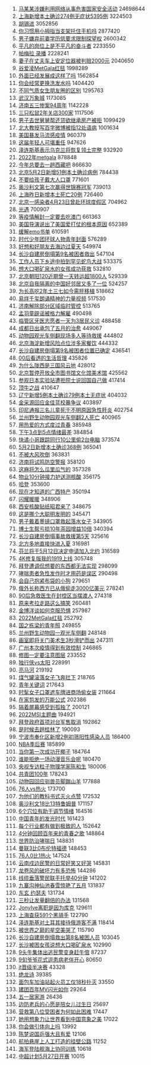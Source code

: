 1. [马某某涉嫌利用网络从事危害国家安全活动](https://s.weibo.com//weibo?q=%23%E9%A9%AC%E6%9F%90%E6%9F%90%E6%B6%89%E5%AB%8C%E5%88%A9%E7%94%A8%E7%BD%91%E7%BB%9C%E4%BB%8E%E4%BA%8B%E5%8D%B1%E5%AE%B3%E5%9B%BD%E5%AE%B6%E5%AE%89%E5%85%A8%E6%B4%BB%E5%8A%A8%23&Refer=top) 24698644
2. [上海新增本土确诊274例无症状5395例](https://s.weibo.com//weibo?q=%23%E4%B8%8A%E6%B5%B7%E6%96%B0%E5%A2%9E%E6%9C%AC%E5%9C%9F%E7%A1%AE%E8%AF%8A274%E4%BE%8B%E6%97%A0%E7%97%87%E7%8A%B65395%E4%BE%8B%23&Refer=top) 3224503
3. [胡锡进](https://s.weibo.com//weibo?q=%E8%83%A1%E9%94%A1%E8%BF%9B&Refer=top) 3052856
4. [你习惯用小拇指当支架托住手机吗](https://s.weibo.com//weibo?q=%23%E4%BD%A0%E4%B9%A0%E6%83%AF%E7%94%A8%E5%B0%8F%E6%8B%87%E6%8C%87%E5%BD%93%E6%94%AF%E6%9E%B6%E6%89%98%E4%BD%8F%E6%89%8B%E6%9C%BA%E5%90%97%23&Refer=top) 2877420
5. [男子嫌弃前妻学历低要求限制探望权](https://s.weibo.com//weibo?q=%23%E7%94%B7%E5%AD%90%E5%AB%8C%E5%BC%83%E5%89%8D%E5%A6%BB%E5%AD%A6%E5%8E%86%E4%BD%8E%E8%A6%81%E6%B1%82%E9%99%90%E5%88%B6%E6%8E%A2%E6%9C%9B%E6%9D%83%23&Refer=top) 2600342
6. [平凡的岗位上是不平凡的奋斗者](https://s.weibo.com//weibo?q=%23%E5%B9%B3%E5%87%A1%E7%9A%84%E5%B2%97%E4%BD%8D%E4%B8%8A%E6%98%AF%E4%B8%8D%E5%B9%B3%E5%87%A1%E7%9A%84%E5%A5%8B%E6%96%97%E8%80%85%23&Refer=top) 2233550
7. [帕梅拉 录播](https://s.weibo.com//weibo?q=%E5%B8%95%E6%A2%85%E6%8B%89%20%E5%BD%95%E6%92%AD&Refer=top) 2228241
8. [妻子在丈夫车上安定位器被判赔2000元](https://s.weibo.com//weibo?q=%23%E5%A6%BB%E5%AD%90%E5%9C%A8%E4%B8%88%E5%A4%AB%E8%BD%A6%E4%B8%8A%E5%AE%89%E5%AE%9A%E4%BD%8D%E5%99%A8%E8%A2%AB%E5%88%A4%E8%B5%942000%E5%85%83%23&Refer=top) 2040650
9. [谷爱凌MetGala红毯](https://s.weibo.com//weibo?q=%23%E8%B0%B7%E7%88%B1%E5%87%8CMetGala%E7%BA%A2%E6%AF%AF%23&Refer=top) 1998289
10. [外面已经发展成这样了吗](https://s.weibo.com//weibo?q=%23%E5%A4%96%E9%9D%A2%E5%B7%B2%E7%BB%8F%E5%8F%91%E5%B1%95%E6%88%90%E8%BF%99%E6%A0%B7%E4%BA%86%E5%90%97%23&Refer=top) 1562854
11. [你会经常更换洗发水吗](https://s.weibo.com//weibo?q=%23%E4%BD%A0%E4%BC%9A%E7%BB%8F%E5%B8%B8%E6%9B%B4%E6%8D%A2%E6%B4%97%E5%8F%91%E6%B0%B4%E5%90%97%23&Refer=top) 1404420
12. [不同气质女生朋友圈的区别](https://s.weibo.com//weibo?q=%E4%B8%8D%E5%90%8C%E6%B0%94%E8%B4%A8%E5%A5%B3%E7%94%9F%E6%9C%8B%E5%8F%8B%E5%9C%88%E7%9A%84%E5%8C%BA%E5%88%AB&Refer=top) 1295763
13. [武汉万象城](https://s.weibo.com//weibo?q=%E6%AD%A6%E6%B1%89%E4%B8%87%E8%B1%A1%E5%9F%8E&Refer=top) 1173085
14. [济南五三惨案94周年](https://s.weibo.com//weibo?q=%23%E6%B5%8E%E5%8D%97%E4%BA%94%E4%B8%89%E6%83%A8%E6%A1%8894%E5%91%A8%E5%B9%B4%23&Refer=top) 1142228
15. [三只松鼠2年关店300家](https://s.weibo.com//weibo?q=%23%E4%B8%89%E5%8F%AA%E6%9D%BE%E9%BC%A02%E5%B9%B4%E5%85%B3%E5%BA%97300%E5%AE%B6%23&Refer=top) 1117506
16. [男子去世舅舅帮还贷欲继承房产被拒](https://s.weibo.com//weibo?q=%23%E7%94%B7%E5%AD%90%E5%8E%BB%E4%B8%96%E8%88%85%E8%88%85%E5%B8%AE%E8%BF%98%E8%B4%B7%E6%AC%B2%E7%BB%A7%E6%89%BF%E6%88%BF%E4%BA%A7%E8%A2%AB%E6%8B%92%23&Refer=top) 1099429
17. [北大教授写百字微博被指12处语病](https://s.weibo.com//weibo?q=%23%E5%8C%97%E5%A4%A7%E6%95%99%E6%8E%88%E5%86%99%E7%99%BE%E5%AD%97%E5%BE%AE%E5%8D%9A%E8%A2%AB%E6%8C%8712%E5%A4%84%E8%AF%AD%E7%97%85%23&Refer=top) 1001634
18. [美国暴发马流感疫情](https://s.weibo.com//weibo?q=%23%E7%BE%8E%E5%9B%BD%E6%9A%B4%E5%8F%91%E9%A9%AC%E6%B5%81%E6%84%9F%E7%96%AB%E6%83%85%23&Refer=top) 960379
19. [这届年轻人可堪重任](https://s.weibo.com//weibo?q=%23%E8%BF%99%E5%B1%8A%E5%B9%B4%E8%BD%BB%E4%BA%BA%E5%8F%AF%E5%A0%AA%E9%87%8D%E4%BB%BB%23&Refer=top) 947626
20. [泽连斯基表示乌克兰将恢复领土完整](https://s.weibo.com//weibo?q=%23%E6%B3%BD%E8%BF%9E%E6%96%AF%E5%9F%BA%E8%A1%A8%E7%A4%BA%E4%B9%8C%E5%85%8B%E5%85%B0%E5%B0%86%E6%81%A2%E5%A4%8D%E9%A2%86%E5%9C%9F%E5%AE%8C%E6%95%B4%23&Refer=top) 932920
21. [2022年metgala](https://s.weibo.com//weibo?q=%232022%E5%B9%B4metgala%23&Refer=top) 878848
22. [今年总要去一趟西藏吧](https://s.weibo.com//weibo?q=%23%E4%BB%8A%E5%B9%B4%E6%80%BB%E8%A6%81%E5%8E%BB%E4%B8%80%E8%B6%9F%E8%A5%BF%E8%97%8F%E5%90%A7%23&Refer=top) 866630
23. [北京5月2日新增51例本土确诊病例](https://s.weibo.com//weibo?q=%23%E5%8C%97%E4%BA%AC5%E6%9C%882%E6%97%A5%E6%96%B0%E5%A2%9E51%E4%BE%8B%E6%9C%AC%E5%9C%9F%E7%A1%AE%E8%AF%8A%E7%97%85%E4%BE%8B%23&Refer=top) 784438
24. [不要给孩子戴大人口罩](https://s.weibo.com//weibo?q=%23%E4%B8%8D%E8%A6%81%E7%BB%99%E5%AD%A9%E5%AD%90%E6%88%B4%E5%A4%A7%E4%BA%BA%E5%8F%A3%E7%BD%A9%23&Refer=top) 771601
25. [奥沙利文第七次赢得世锦赛冠军](https://s.weibo.com//weibo?q=%23%E5%A5%A5%E6%B2%99%E5%88%A9%E6%96%87%E7%AC%AC%E4%B8%83%E6%AC%A1%E8%B5%A2%E5%BE%97%E4%B8%96%E9%94%A6%E8%B5%9B%E5%86%A0%E5%86%9B%23&Refer=top) 739013
26. [上海昨日新增本土死亡20例](https://s.weibo.com//weibo?q=%23%E4%B8%8A%E6%B5%B7%E6%98%A8%E6%97%A5%E6%96%B0%E5%A2%9E%E6%9C%AC%E5%9C%9F%E6%AD%BB%E4%BA%A120%E4%BE%8B%23&Refer=top) 726460
27. [北京一感染者4月23日曾赴环球度假区](https://s.weibo.com//weibo?q=%23%E5%8C%97%E4%BA%AC%E4%B8%80%E6%84%9F%E6%9F%93%E8%80%854%E6%9C%8823%E6%97%A5%E6%9B%BE%E8%B5%B4%E7%8E%AF%E7%90%83%E5%BA%A6%E5%81%87%E5%8C%BA%23&Refer=top) 704962
28. [光遇](https://s.weibo.com//weibo?q=%E5%85%89%E9%81%87&Refer=top) 700907
29. [等疫情解封一定要去吃澳门](https://s.weibo.com//weibo?q=%23%E7%AD%89%E7%96%AB%E6%83%85%E8%A7%A3%E5%B0%81%E4%B8%80%E5%AE%9A%E8%A6%81%E5%8E%BB%E5%90%83%E6%BE%B3%E9%97%A8%23&Refer=top) 661363
30. [美国导演说出了美国爱打仗的根本原因](https://s.weibo.com//weibo?q=%23%E7%BE%8E%E5%9B%BD%E5%AF%BC%E6%BC%94%E8%AF%B4%E5%87%BA%E4%BA%86%E7%BE%8E%E5%9B%BD%E7%88%B1%E6%89%93%E4%BB%97%E7%9A%84%E6%A0%B9%E6%9C%AC%E5%8E%9F%E5%9B%A0%23&Refer=top) 652389
31. [缓解emo书单](https://s.weibo.com//weibo?q=%E7%BC%93%E8%A7%A3emo%E4%B9%A6%E5%8D%95&Refer=top) 610591
32. [时代少年团环球人物青年封面](https://s.weibo.com//weibo?q=%23%E6%97%B6%E4%BB%A3%E5%B0%91%E5%B9%B4%E5%9B%A2%E7%8E%AF%E7%90%83%E4%BA%BA%E7%89%A9%E9%9D%92%E5%B9%B4%E5%B0%81%E9%9D%A2%23&Refer=top) 576289
33. [好想和好朋友去海边过夏天](https://s.weibo.com//weibo?q=%23%E5%A5%BD%E6%83%B3%E5%92%8C%E5%A5%BD%E6%9C%8B%E5%8F%8B%E5%8E%BB%E6%B5%B7%E8%BE%B9%E8%BF%87%E5%A4%8F%E5%A4%A9%23&Refer=top) 549974
34. [长沙自建房倒塌第9名被困者救出](https://s.weibo.com//weibo?q=%23%E9%95%BF%E6%B2%99%E8%87%AA%E5%BB%BA%E6%88%BF%E5%80%92%E5%A1%8C%E7%AC%AC9%E5%90%8D%E8%A2%AB%E5%9B%B0%E8%80%85%E6%95%91%E5%87%BA%23&Refer=top) 547104
35. [工作人员下乡途中拍到罕见蛇鸟大战](https://s.weibo.com//weibo?q=%23%E5%B7%A5%E4%BD%9C%E4%BA%BA%E5%91%98%E4%B8%8B%E4%B9%A1%E9%80%94%E4%B8%AD%E6%8B%8D%E5%88%B0%E7%BD%95%E8%A7%81%E8%9B%87%E9%B8%9F%E5%A4%A7%E6%88%98%23&Refer=top) 533375
36. [想大口喝矿泉水的女孩成功获救](https://s.weibo.com//weibo?q=%23%E6%83%B3%E5%A4%A7%E5%8F%A3%E5%96%9D%E7%9F%BF%E6%B3%89%E6%B0%B4%E7%9A%84%E5%A5%B3%E5%AD%A9%E6%88%90%E5%8A%9F%E8%8E%B7%E6%95%91%23&Refer=top) 532810
37. [北京朝阳120近期曾一天转运超1800人](https://s.weibo.com//weibo?q=%23%E5%8C%97%E4%BA%AC%E6%9C%9D%E9%98%B3120%E8%BF%91%E6%9C%9F%E6%9B%BE%E4%B8%80%E5%A4%A9%E8%BD%AC%E8%BF%90%E8%B6%851800%E4%BA%BA%23&Refer=top) 529339
38. [北京自我隔离的中国好邻居又多了一位](https://s.weibo.com//weibo?q=%23%E5%8C%97%E4%BA%AC%E8%87%AA%E6%88%91%E9%9A%94%E7%A6%BB%E7%9A%84%E4%B8%AD%E5%9B%BD%E5%A5%BD%E9%82%BB%E5%B1%85%E5%8F%88%E5%A4%9A%E4%BA%86%E4%B8%80%E4%BD%8D%23&Refer=top) 524257
39. [为长高吃2年土三七如今需肝移植](https://s.weibo.com//weibo?q=%23%E4%B8%BA%E9%95%BF%E9%AB%98%E5%90%832%E5%B9%B4%E5%9C%9F%E4%B8%89%E4%B8%83%E5%A6%82%E4%BB%8A%E9%9C%80%E8%82%9D%E7%A7%BB%E6%A4%8D%23&Refer=top) 518662
40. [易烊千玺朗诵精神的力量视频](https://s.weibo.com//weibo?q=%23%E6%98%93%E7%83%8A%E5%8D%83%E7%8E%BA%E6%9C%97%E8%AF%B5%E7%B2%BE%E7%A5%9E%E7%9A%84%E5%8A%9B%E9%87%8F%E8%A7%86%E9%A2%91%23&Refer=top) 517530
41. [济南解除部分区域临时管控](https://s.weibo.com//weibo?q=%23%E6%B5%8E%E5%8D%97%E8%A7%A3%E9%99%A4%E9%83%A8%E5%88%86%E5%8C%BA%E5%9F%9F%E4%B8%B4%E6%97%B6%E7%AE%A1%E6%8E%A7%23&Refer=top) 513765
42. [孟羽童辟谣被格力解雇](https://s.weibo.com//weibo?q=%23%E5%AD%9F%E7%BE%BD%E7%AB%A5%E8%BE%9F%E8%B0%A3%E8%A2%AB%E6%A0%BC%E5%8A%9B%E8%A7%A3%E9%9B%87%23&Refer=top) 490498
43. [临管区牙医志愿者一天为3居民义诊](https://s.weibo.com//weibo?q=%23%E4%B8%B4%E7%AE%A1%E5%8C%BA%E7%89%99%E5%8C%BB%E5%BF%97%E6%84%BF%E8%80%85%E4%B8%80%E5%A4%A9%E4%B8%BA3%E5%B1%85%E6%B0%91%E4%B9%89%E8%AF%8A%23&Refer=top) 488458
44. [成都日出承包了五月的治愈](https://s.weibo.com//weibo?q=%23%E6%88%90%E9%83%BD%E6%97%A5%E5%87%BA%E6%89%BF%E5%8C%85%E4%BA%86%E4%BA%94%E6%9C%88%E7%9A%84%E6%B2%BB%E6%84%88%23&Refer=top) 449067
45. [动物园观光车侧翻现场多人等待救援](https://s.weibo.com//weibo?q=%23%E5%8A%A8%E7%89%A9%E5%9B%AD%E8%A7%82%E5%85%89%E8%BD%A6%E4%BE%A7%E7%BF%BB%E7%8E%B0%E5%9C%BA%E5%A4%9A%E4%BA%BA%E7%AD%89%E5%BE%85%E6%95%91%E6%8F%B4%23&Refer=top) 444802
46. [北京海淀新增风险点位涉多家餐饮](https://s.weibo.com//weibo?q=%23%E5%8C%97%E4%BA%AC%E6%B5%B7%E6%B7%80%E6%96%B0%E5%A2%9E%E9%A3%8E%E9%99%A9%E7%82%B9%E4%BD%8D%E6%B6%89%E5%A4%9A%E5%AE%B6%E9%A4%90%E9%A5%AE%23&Refer=top) 444332
47. [长沙自建房倒塌第9名被困者位置已确定](https://s.weibo.com//weibo?q=%23%E9%95%BF%E6%B2%99%E8%87%AA%E5%BB%BA%E6%88%BF%E5%80%92%E5%A1%8C%E7%AC%AC9%E5%90%8D%E8%A2%AB%E5%9B%B0%E8%80%85%E4%BD%8D%E7%BD%AE%E5%B7%B2%E7%A1%AE%E5%AE%9A%23&Refer=top) 436541
48. [00后看透的生活哲理](https://s.weibo.com//weibo?q=%2300%E5%90%8E%E7%9C%8B%E9%80%8F%E7%9A%84%E7%94%9F%E6%B4%BB%E5%93%B2%E7%90%86%23&Refer=top) 435826
49. [为什么陇西是三国风云地](https://s.weibo.com//weibo?q=%23%E4%B8%BA%E4%BB%80%E4%B9%88%E9%99%87%E8%A5%BF%E6%98%AF%E4%B8%89%E5%9B%BD%E9%A3%8E%E4%BA%91%E5%9C%B0%23&Refer=top) 428012
50. [北京暂停开放全市图书馆文化馆美术馆](https://s.weibo.com//weibo?q=%23%E5%8C%97%E4%BA%AC%E6%9A%82%E5%81%9C%E5%BC%80%E6%94%BE%E5%85%A8%E5%B8%82%E5%9B%BE%E4%B9%A6%E9%A6%86%E6%96%87%E5%8C%96%E9%A6%86%E7%BE%8E%E6%9C%AF%E9%A6%86%23&Refer=top) 425562
51. [参观日本实验站遭拒院士说回国自己做](https://s.weibo.com//weibo?q=%23%E5%8F%82%E8%A7%82%E6%97%A5%E6%9C%AC%E5%AE%9E%E9%AA%8C%E7%AB%99%E9%81%AD%E6%8B%92%E9%99%A2%E5%A3%AB%E8%AF%B4%E5%9B%9E%E5%9B%BD%E8%87%AA%E5%B7%B1%E5%81%9A%23&Refer=top) 417414
52. [顶牛之战](https://s.weibo.com//weibo?q=%23%E9%A1%B6%E7%89%9B%E4%B9%8B%E6%88%98%23&Refer=top) 410647
53. [辽宁新增5例本土确诊79例本土无症状](https://s.weibo.com//weibo?q=%23%E8%BE%BD%E5%AE%81%E6%96%B0%E5%A2%9E5%E4%BE%8B%E6%9C%AC%E5%9C%9F%E7%A1%AE%E8%AF%8A79%E4%BE%8B%E6%9C%AC%E5%9C%9F%E6%97%A0%E7%97%87%E7%8A%B6%23&Refer=top) 404032
54. [金采源回应金佳蓝校暴争议](https://s.weibo.com//weibo?q=%23%E9%87%91%E9%87%87%E6%BA%90%E5%9B%9E%E5%BA%94%E9%87%91%E4%BD%B3%E8%93%9D%E6%A0%A1%E6%9A%B4%E4%BA%89%E8%AE%AE%23&Refer=top) 403897
55. [印尼通报三名儿童死于不明原因急性肝炎](https://s.weibo.com//weibo?q=%23%E5%8D%B0%E5%B0%BC%E9%80%9A%E6%8A%A5%E4%B8%89%E5%90%8D%E5%84%BF%E7%AB%A5%E6%AD%BB%E4%BA%8E%E4%B8%8D%E6%98%8E%E5%8E%9F%E5%9B%A0%E6%80%A5%E6%80%A7%E8%82%9D%E7%82%8E%23&Refer=top) 402754
56. [兰州野生动物园观光车侧翻2人死亡](https://s.weibo.com//weibo?q=%23%E5%85%B0%E5%B7%9E%E9%87%8E%E7%94%9F%E5%8A%A8%E7%89%A9%E5%9B%AD%E8%A7%82%E5%85%89%E8%BD%A6%E4%BE%A7%E7%BF%BB2%E4%BA%BA%E6%AD%BB%E4%BA%A1%23&Refer=top) 400965
57. [用热爱的方式度过青春](https://s.weibo.com//weibo?q=%23%E7%94%A8%E7%83%AD%E7%88%B1%E7%9A%84%E6%96%B9%E5%BC%8F%E5%BA%A6%E8%BF%87%E9%9D%92%E6%98%A5%23&Refer=top) 385948
58. [下午3点到5点情绪最差](https://s.weibo.com//weibo?q=%23%E4%B8%8B%E5%8D%883%E7%82%B9%E5%88%B05%E7%82%B9%E6%83%85%E7%BB%AA%E6%9C%80%E5%B7%AE%23&Refer=top) 384854
59. [快递小哥跟踪同行10公里偷2台电脑](https://s.weibo.com//weibo?q=%23%E5%BF%AB%E9%80%92%E5%B0%8F%E5%93%A5%E8%B7%9F%E8%B8%AA%E5%90%8C%E8%A1%8C10%E5%85%AC%E9%87%8C%E5%81%B72%E5%8F%B0%E7%94%B5%E8%84%91%23&Refer=top) 373574
60. [5月2日新增本土确诊368例](https://s.weibo.com//weibo?q=%235%E6%9C%882%E6%97%A5%E6%96%B0%E5%A2%9E%E6%9C%AC%E5%9C%9F%E7%A1%AE%E8%AF%8A368%E4%BE%8B%23&Refer=top) 365041
61. [不被大风吹倒](https://s.weibo.com//weibo?q=%E4%B8%8D%E8%A2%AB%E5%A4%A7%E9%A3%8E%E5%90%B9%E5%80%92&Refer=top) 363831
62. [济南将试鸣防空警报](https://s.weibo.com//weibo?q=%23%E6%B5%8E%E5%8D%97%E5%B0%86%E8%AF%95%E9%B8%A3%E9%98%B2%E7%A9%BA%E8%AD%A6%E6%8A%A5%23&Refer=top) 358120
63. [这麻将怎么瓜里瓜气的](https://s.weibo.com//weibo?q=%23%E8%BF%99%E9%BA%BB%E5%B0%86%E6%80%8E%E4%B9%88%E7%93%9C%E9%87%8C%E7%93%9C%E6%B0%94%E7%9A%84%23&Refer=top) 357328
64. [物业10分钟接力护送测核酸](https://s.weibo.com//weibo?q=%23%E7%89%A9%E4%B8%9A10%E5%88%86%E9%92%9F%E6%8E%A5%E5%8A%9B%E6%8A%A4%E9%80%81%E6%B5%8B%E6%A0%B8%E9%85%B8%23&Refer=top) 356175
65. [哈登](https://s.weibo.com//weibo?q=%E5%93%88%E7%99%BB&Refer=top) 353600
66. [现在才知道的广西特产](https://s.weibo.com//weibo?q=%23%E7%8E%B0%E5%9C%A8%E6%89%8D%E7%9F%A5%E9%81%93%E7%9A%84%E5%B9%BF%E8%A5%BF%E7%89%B9%E4%BA%A7%23&Refer=top) 350194
67. [闪耀暖暖](https://s.weibo.com//weibo?q=%E9%97%AA%E8%80%80%E6%9A%96%E6%9A%96&Refer=top) 348906
68. [西安核酸贴纸昭君来了](https://s.weibo.com//weibo?q=%23%E8%A5%BF%E5%AE%89%E6%A0%B8%E9%85%B8%E8%B4%B4%E7%BA%B8%E6%98%AD%E5%90%9B%E6%9D%A5%E4%BA%86%23&Refer=top) 348675
69. [这是哪个大聪明发明的](https://s.weibo.com//weibo?q=%23%E8%BF%99%E6%98%AF%E5%93%AA%E4%B8%AA%E5%A4%A7%E8%81%AA%E6%98%8E%E5%8F%91%E6%98%8E%E7%9A%84%23&Refer=top) 345471
70. [男子戴着墨镜口罩救起落水女子](https://s.weibo.com//weibo?q=%23%E7%94%B7%E5%AD%90%E6%88%B4%E7%9D%80%E5%A2%A8%E9%95%9C%E5%8F%A3%E7%BD%A9%E6%95%91%E8%B5%B7%E8%90%BD%E6%B0%B4%E5%A5%B3%E5%AD%90%23&Refer=top) 343905
71. [博士生帮亏损10年茶园增益10倍](https://s.weibo.com//weibo?q=%23%E5%8D%9A%E5%A3%AB%E7%94%9F%E5%B8%AE%E4%BA%8F%E6%8D%9F10%E5%B9%B4%E8%8C%B6%E5%9B%AD%E5%A2%9E%E7%9B%8A10%E5%80%8D%23&Refer=top) 340394
72. [长沙自建房倒塌事故救援第5天](https://s.weibo.com//weibo?q=%23%E9%95%BF%E6%B2%99%E8%87%AA%E5%BB%BA%E6%88%BF%E5%80%92%E5%A1%8C%E4%BA%8B%E6%95%85%E6%95%91%E6%8F%B4%E7%AC%AC5%E5%A4%A9%23&Refer=top) 325616
73. [北方多地直接快进入夏](https://s.weibo.com//weibo?q=%23%E5%8C%97%E6%96%B9%E5%A4%9A%E5%9C%B0%E7%9B%B4%E6%8E%A5%E5%BF%AB%E8%BF%9B%E5%85%A5%E5%A4%8F%23&Refer=top) 316981
74. [芬兰将于5月12日决定申请加入北约](https://s.weibo.com//weibo?q=%23%E8%8A%AC%E5%85%B0%E5%B0%86%E4%BA%8E5%E6%9C%8812%E6%97%A5%E5%86%B3%E5%AE%9A%E7%94%B3%E8%AF%B7%E5%8A%A0%E5%85%A5%E5%8C%97%E7%BA%A6%23&Refer=top) 316589
75. [4K修复版我的1919上线](https://s.weibo.com//weibo?q=%234K%E4%BF%AE%E5%A4%8D%E7%89%88%E6%88%91%E7%9A%841919%E4%B8%8A%E7%BA%BF%23&Refer=top) 305748
76. [拜登遭调侃想要的东西都无法实现](https://s.weibo.com//weibo?q=%23%E6%8B%9C%E7%99%BB%E9%81%AD%E8%B0%83%E4%BE%83%E6%83%B3%E8%A6%81%E7%9A%84%E4%B8%9C%E8%A5%BF%E9%83%BD%E6%97%A0%E6%B3%95%E5%AE%9E%E7%8E%B0%23&Refer=top) 298099
77. [哮喘患者急性发作时才用药是误区](https://s.weibo.com//weibo?q=%23%E5%93%AE%E5%96%98%E6%82%A3%E8%80%85%E6%80%A5%E6%80%A7%E5%8F%91%E4%BD%9C%E6%97%B6%E6%89%8D%E7%94%A8%E8%8D%AF%E6%98%AF%E8%AF%AF%E5%8C%BA%23&Refer=top) 290498
78. [会自己抱紧布袋的小狗](https://s.weibo.com//weibo?q=%23%E4%BC%9A%E8%87%AA%E5%B7%B1%E6%8A%B1%E7%B4%A7%E5%B8%83%E8%A2%8B%E7%9A%84%E5%B0%8F%E7%8B%97%23&Refer=top) 279651
79. [俄外长称西方已从俄偷走3000亿美元](https://s.weibo.com//weibo?q=%23%E4%BF%84%E5%A4%96%E9%95%BF%E7%A7%B0%E8%A5%BF%E6%96%B9%E5%B7%B2%E4%BB%8E%E4%BF%84%E5%81%B7%E8%B5%B03000%E4%BA%BF%E7%BE%8E%E5%85%83%23&Refer=top) 278241
80. [90后急救医生在封控区当摆渡人](https://s.weibo.com//weibo?q=%2390%E5%90%8E%E6%80%A5%E6%95%91%E5%8C%BB%E7%94%9F%E5%9C%A8%E5%B0%81%E6%8E%A7%E5%8C%BA%E5%BD%93%E6%91%86%E6%B8%A1%E4%BA%BA%23&Refer=top) 274318
81. [原来考拉走路这么搞笑](https://s.weibo.com//weibo?q=%23%E5%8E%9F%E6%9D%A5%E8%80%83%E6%8B%89%E8%B5%B0%E8%B7%AF%E8%BF%99%E4%B9%88%E6%90%9E%E7%AC%91%23&Refer=top) 260481
82. [金博洋谈如何克服恐惧](https://s.weibo.com//weibo?q=%23%E9%87%91%E5%8D%9A%E6%B4%8B%E8%B0%88%E5%A6%82%E4%BD%95%E5%85%8B%E6%9C%8D%E6%81%90%E6%83%A7%23&Refer=top) 257987
83. [2022MetGala红毯](https://s.weibo.com//weibo?q=%232022MetGala%E7%BA%A2%E6%AF%AF%23&Refer=top) 252792
84. [国之栋梁的青年照](https://s.weibo.com//weibo?q=%23%E5%9B%BD%E4%B9%8B%E6%A0%8B%E6%A2%81%E7%9A%84%E9%9D%92%E5%B9%B4%E7%85%A7%23&Refer=top) 249855
85. [兰州野生动物园一观光车侧翻](https://s.weibo.com//weibo?q=%23%E5%85%B0%E5%B7%9E%E9%87%8E%E7%94%9F%E5%8A%A8%E7%89%A9%E5%9B%AD%E4%B8%80%E8%A7%82%E5%85%89%E8%BD%A6%E4%BE%A7%E7%BF%BB%23&Refer=top) 248148
86. [画室即将关门美术生3秒滑铲而出](https://s.weibo.com//weibo?q=%23%E7%94%BB%E5%AE%A4%E5%8D%B3%E5%B0%86%E5%85%B3%E9%97%A8%E7%BE%8E%E6%9C%AF%E7%94%9F3%E7%A7%92%E6%BB%91%E9%93%B2%E8%80%8C%E5%87%BA%23&Refer=top) 247311
87. [广州本次疫情得到有效控制](https://s.weibo.com//weibo?q=%23%E5%B9%BF%E5%B7%9E%E6%9C%AC%E6%AC%A1%E7%96%AB%E6%83%85%E5%BE%97%E5%88%B0%E6%9C%89%E6%95%88%E6%8E%A7%E5%88%B6%23&Refer=top) 246865
88. [修图一定要注意图层](https://s.weibo.com//weibo?q=%23%E4%BF%AE%E5%9B%BE%E4%B8%80%E5%AE%9A%E8%A6%81%E6%B3%A8%E6%84%8F%E5%9B%BE%E5%B1%82%23&Refer=top) 233552
89. [独行侠vs太阳](https://s.weibo.com//weibo?q=%23%E7%8B%AC%E8%A1%8C%E4%BE%A0vs%E5%A4%AA%E9%98%B3%23&Refer=top) 228991
90. [亮马河](https://s.weibo.com//weibo?q=%E4%BA%AE%E9%A9%AC%E6%B2%B3&Refer=top) 219192
91. [煤气罐滚落女子飞奔拦下](https://s.weibo.com//weibo?q=%23%E7%85%A4%E6%B0%94%E7%BD%90%E6%BB%9A%E8%90%BD%E5%A5%B3%E5%AD%90%E9%A3%9E%E5%A5%94%E6%8B%A6%E4%B8%8B%23&Refer=top) 218765
92. [青年关键词](https://s.weibo.com//weibo?q=%23%E9%9D%92%E5%B9%B4%E5%85%B3%E9%94%AE%E8%AF%8D%23&Refer=top) 217643
93. [时髦女子口罩遮车牌进商场偷女装](https://s.weibo.com//weibo?q=%23%E6%97%B6%E9%AB%A6%E5%A5%B3%E5%AD%90%E5%8F%A3%E7%BD%A9%E9%81%AE%E8%BD%A6%E7%89%8C%E8%BF%9B%E5%95%86%E5%9C%BA%E5%81%B7%E5%A5%B3%E8%A3%85%23&Refer=top) 211664
94. [在家剪发的万能公式](https://s.weibo.com//weibo?q=%23%E5%9C%A8%E5%AE%B6%E5%89%AA%E5%8F%91%E7%9A%84%E4%B8%87%E8%83%BD%E5%85%AC%E5%BC%8F%23&Refer=top) 202386
95. [隔着屏幕感受到孤独了](https://s.weibo.com//weibo?q=%23%E9%9A%94%E7%9D%80%E5%B1%8F%E5%B9%95%E6%84%9F%E5%8F%97%E5%88%B0%E5%AD%A4%E7%8B%AC%E4%BA%86%23&Refer=top) 200121
96. [2022MSI主题曲](https://s.weibo.com//weibo?q=%232022MSI%E4%B8%BB%E9%A2%98%E6%9B%B2%23&Refer=top) 194921
97. [拜登政府首项对台军售取消](https://s.weibo.com//weibo?q=%23%E6%8B%9C%E7%99%BB%E6%94%BF%E5%BA%9C%E9%A6%96%E9%A1%B9%E5%AF%B9%E5%8F%B0%E5%86%9B%E5%94%AE%E5%8F%96%E6%B6%88%23&Refer=top) 192862
98. [是时候去趟桂林了](https://s.weibo.com//weibo?q=%23%E6%98%AF%E6%97%B6%E5%80%99%E5%8E%BB%E8%B6%9F%E6%A1%82%E6%9E%97%E4%BA%86%23&Refer=top) 190093
99. [宁波市奉化区新增2例初筛阳性感染人员](https://s.weibo.com//weibo?q=%E5%AE%81%E6%B3%A2%E5%B8%82%E5%A5%89%E5%8C%96%E5%8C%BA%E6%96%B0%E5%A2%9E2%E4%BE%8B%E5%88%9D%E7%AD%9B%E9%98%B3%E6%80%A7%E6%84%9F%E6%9F%93%E4%BA%BA%E5%91%98&Refer=top) 186400
100. [NBA季后赛](https://s.weibo.com//weibo?q=NBA%E5%AD%A3%E5%90%8E%E8%B5%9B&Refer=top) 185899
101. [当你第一次成功开椰子](https://s.weibo.com//weibo?q=%23%E5%BD%93%E4%BD%A0%E7%AC%AC%E4%B8%80%E6%AC%A1%E6%88%90%E5%8A%9F%E5%BC%80%E6%A4%B0%E5%AD%90%23&Refer=top) 184764
102. [谁能拒绝一场动漫音乐会呢](https://s.weibo.com//weibo?q=%23%E8%B0%81%E8%83%BD%E6%8B%92%E7%BB%9D%E4%B8%80%E5%9C%BA%E5%8A%A8%E6%BC%AB%E9%9F%B3%E4%B9%90%E4%BC%9A%E5%91%A2%23&Refer=top) 180470
103. [央视专访粒子物理学家陈和生](https://s.weibo.com//weibo?q=%23%E5%A4%AE%E8%A7%86%E4%B8%93%E8%AE%BF%E7%B2%92%E5%AD%90%E7%89%A9%E7%90%86%E5%AD%A6%E5%AE%B6%E9%99%88%E5%92%8C%E7%94%9F%23&Refer=top) 180006
104. [共青团100年](https://s.weibo.com//weibo?q=%23%E5%85%B1%E9%9D%92%E5%9B%A2100%E5%B9%B4%23&Refer=top) 178243
105. [动物园回应驯兽员脚踹山羊](https://s.weibo.com//weibo?q=%23%E5%8A%A8%E7%89%A9%E5%9B%AD%E5%9B%9E%E5%BA%94%E9%A9%AF%E5%85%BD%E5%91%98%E8%84%9A%E8%B8%B9%E5%B1%B1%E7%BE%8A%23&Refer=top) 177888
106. [76人vs热火](https://s.weibo.com//weibo?q=%2376%E4%BA%BAvs%E7%83%AD%E7%81%AB%23&Refer=top) 173700
107. [为他们的教科书式灭火点赞](https://s.weibo.com//weibo?q=%23%E4%B8%BA%E4%BB%96%E4%BB%AC%E7%9A%84%E6%95%99%E7%A7%91%E4%B9%A6%E5%BC%8F%E7%81%AD%E7%81%AB%E7%82%B9%E8%B5%9E%23&Refer=top) 172532
108. [奥沙利文18比13特鲁姆普](https://s.weibo.com//weibo?q=%E5%A5%A5%E6%B2%99%E5%88%A9%E6%96%8718%E6%AF%9413%E7%89%B9%E9%B2%81%E5%A7%86%E6%99%AE&Refer=top) 171157
109. [6个穴位有助于调节情绪](https://s.weibo.com//weibo?q=%236%E4%B8%AA%E7%A9%B4%E4%BD%8D%E6%9C%89%E5%8A%A9%E4%BA%8E%E8%B0%83%E8%8A%82%E6%83%85%E7%BB%AA%23&Refer=top) 164516
110. [中国青年的发光时代](https://s.weibo.com//weibo?q=%23%E4%B8%AD%E5%9B%BD%E9%9D%92%E5%B9%B4%E7%9A%84%E5%8F%91%E5%85%89%E6%97%B6%E4%BB%A3%23&Refer=top) 161423
111. [每个行业都有做到极致的人](https://s.weibo.com//weibo?q=%23%E6%AF%8F%E4%B8%AA%E8%A1%8C%E4%B8%9A%E9%83%BD%E6%9C%89%E5%81%9A%E5%88%B0%E6%9E%81%E8%87%B4%E7%9A%84%E4%BA%BA%23&Refer=top) 152642
112. [4分钟回顾百年来的青春之歌](https://s.weibo.com//weibo?q=%234%E5%88%86%E9%92%9F%E5%9B%9E%E9%A1%BE%E7%99%BE%E5%B9%B4%E6%9D%A5%E7%9A%84%E9%9D%92%E6%98%A5%E4%B9%8B%E6%AD%8C%23&Refer=top) 148864
113. [世界防治哮喘日](https://s.weibo.com//weibo?q=%23%E4%B8%96%E7%95%8C%E9%98%B2%E6%B2%BB%E5%93%AE%E5%96%98%E6%97%A5%23&Refer=top) 148831
114. [曼联3比0布伦特福德](https://s.weibo.com//weibo?q=%23%E6%9B%BC%E8%81%943%E6%AF%940%E5%B8%83%E4%BC%A6%E7%89%B9%E7%A6%8F%E5%BE%B7%23&Refer=top) 148453
115. [76人0比1热火](https://s.weibo.com//weibo?q=%2376%E4%BA%BA0%E6%AF%941%E7%83%AD%E7%81%AB%23&Refer=top) 147524
116. [云南戍边民警的日常好笑又好哭](https://s.weibo.com//weibo?q=%23%E4%BA%91%E5%8D%97%E6%88%8D%E8%BE%B9%E6%B0%91%E8%AD%A6%E7%9A%84%E6%97%A5%E5%B8%B8%E5%A5%BD%E7%AC%91%E5%8F%88%E5%A5%BD%E5%93%AD%23&Refer=top) 145831
117. [龙卷风的破坏力有多恐怖](https://s.weibo.com//weibo?q=%23%E9%BE%99%E5%8D%B7%E9%A3%8E%E7%9A%84%E7%A0%B4%E5%9D%8F%E5%8A%9B%E6%9C%89%E5%A4%9A%E6%81%90%E6%80%96%23&Refer=top) 144286
118. [线缆垂落警民联手托举40分钟](https://s.weibo.com//weibo?q=%23%E7%BA%BF%E7%BC%86%E5%9E%82%E8%90%BD%E8%AD%A6%E6%B0%91%E8%81%94%E6%89%8B%E6%89%98%E4%B8%BE40%E5%88%86%E9%92%9F%23&Refer=top) 141202
119. [九寨沟神仙池春雪惊艳了五月](https://s.weibo.com//weibo?q=%23%E4%B9%9D%E5%AF%A8%E6%B2%9F%E7%A5%9E%E4%BB%99%E6%B1%A0%E6%98%A5%E9%9B%AA%E6%83%8A%E8%89%B3%E4%BA%86%E4%BA%94%E6%9C%88%23&Refer=top) 131837
120. [东玄 约瑟夫](https://s.weibo.com//weibo?q=%E4%B8%9C%E7%8E%84%20%E7%BA%A6%E7%91%9F%E5%A4%AB&Refer=top) 131734
121. [三秒让发量翻倍的办法](https://s.weibo.com//weibo?q=%23%E4%B8%89%E7%A7%92%E8%AE%A9%E5%8F%91%E9%87%8F%E7%BF%BB%E5%80%8D%E7%9A%84%E5%8A%9E%E6%B3%95%23&Refer=top) 131568
122. [JonyIve离职是因为库克](https://s.weibo.com//weibo?q=%23JonyIve%E7%A6%BB%E8%81%8C%E6%98%AF%E5%9B%A0%E4%B8%BA%E5%BA%93%E5%85%8B%23&Refer=top) 129611
123. [上海查获591个黑骑手](https://s.weibo.com//weibo?q=%23%E4%B8%8A%E6%B5%B7%E6%9F%A5%E8%8E%B7591%E4%B8%AA%E9%BB%91%E9%AA%91%E6%89%8B%23&Refer=top) 122790
124. [泽连斯基对土耳其接待俄游客不满](https://s.weibo.com//weibo?q=%23%E6%B3%BD%E8%BF%9E%E6%96%AF%E5%9F%BA%E5%AF%B9%E5%9C%9F%E8%80%B3%E5%85%B6%E6%8E%A5%E5%BE%85%E4%BF%84%E6%B8%B8%E5%AE%A2%E4%B8%8D%E6%BB%A1%23&Refer=top) 118414
125. [被世界之巅的星空美哭了](https://s.weibo.com//weibo?q=%23%E8%A2%AB%E4%B8%96%E7%95%8C%E4%B9%8B%E5%B7%85%E7%9A%84%E6%98%9F%E7%A9%BA%E7%BE%8E%E5%93%AD%E4%BA%86%23&Refer=top) 115790
126. [长沙自建房倒塌救出第8名被困人员](https://s.weibo.com//weibo?q=%23%E9%95%BF%E6%B2%99%E8%87%AA%E5%BB%BA%E6%88%BF%E5%80%92%E5%A1%8C%E6%95%91%E5%87%BA%E7%AC%AC8%E5%90%8D%E8%A2%AB%E5%9B%B0%E4%BA%BA%E5%91%98%23&Refer=top) 103045
127. [长沙被困女孩说想大口喝矿泉水](https://s.weibo.com//weibo?q=%23%E9%95%BF%E6%B2%99%E8%A2%AB%E5%9B%B0%E5%A5%B3%E5%AD%A9%E8%AF%B4%E6%83%B3%E5%A4%A7%E5%8F%A3%E5%96%9D%E7%9F%BF%E6%B3%89%E6%B0%B4%23&Refer=top) 102990
128. [9头牛集体出逃民警变身赶牛倌](https://s.weibo.com//weibo?q=%239%E5%A4%B4%E7%89%9B%E9%9B%86%E4%BD%93%E5%87%BA%E9%80%83%E6%B0%91%E8%AD%A6%E5%8F%98%E8%BA%AB%E8%B5%B6%E7%89%9B%E5%80%8C%23&Refer=top) 87237
129. [9旬爷爷花式逗患病老伴开心](https://s.weibo.com//weibo?q=%239%E6%97%AC%E7%88%B7%E7%88%B7%E8%8A%B1%E5%BC%8F%E9%80%97%E6%82%A3%E7%97%85%E8%80%81%E4%BC%B4%E5%BC%80%E5%BF%83%23&Refer=top) 80650
130. [jt晋级半决赛](https://s.weibo.com//weibo?q=%23jt%E6%99%8B%E7%BA%A7%E5%8D%8A%E5%86%B3%E8%B5%9B%23&Refer=top) 43328
131. [绝龙诗](https://s.weibo.com//weibo?q=%E7%BB%9D%E9%BE%99%E8%AF%97&Refer=top) 39385
132. [面包车加油站起火员工仅18秒扑灭](https://s.weibo.com//weibo?q=%23%E9%9D%A2%E5%8C%85%E8%BD%A6%E5%8A%A0%E6%B2%B9%E7%AB%99%E8%B5%B7%E7%81%AB%E5%91%98%E5%B7%A5%E4%BB%8518%E7%A7%92%E6%89%91%E7%81%AD%23&Refer=top) 33550
133. [建团百年MV闪光如你](https://s.weibo.com//weibo?q=%23%E5%BB%BA%E5%9B%A2%E7%99%BE%E5%B9%B4MV%E9%97%AA%E5%85%89%E5%A6%82%E4%BD%A0%23&Refer=top) 29264
134. [五一居家游](https://s.weibo.com//weibo?q=%E4%BA%94%E4%B8%80%E5%B1%85%E5%AE%B6%E6%B8%B8&Refer=top) 26436
135. [边防老兵的心愿是陪女儿过生日](https://s.weibo.com//weibo?q=%23%E8%BE%B9%E9%98%B2%E8%80%81%E5%85%B5%E7%9A%84%E5%BF%83%E6%84%BF%E6%98%AF%E9%99%AA%E5%A5%B3%E5%84%BF%E8%BF%87%E7%94%9F%E6%97%A5%23&Refer=top) 25697
136. [营救第八位受困者为何如此困难](https://s.weibo.com//weibo?q=%23%E8%90%A5%E6%95%91%E7%AC%AC%E5%85%AB%E4%BD%8D%E5%8F%97%E5%9B%B0%E8%80%85%E4%B8%BA%E4%BD%95%E5%A6%82%E6%AD%A4%E5%9B%B0%E9%9A%BE%23&Refer=top) 17447
137. [她用想象力让世界看到中国意象之美](https://s.weibo.com//weibo?q=%23%E5%A5%B9%E7%94%A8%E6%83%B3%E8%B1%A1%E5%8A%9B%E8%AE%A9%E4%B8%96%E7%95%8C%E7%9C%8B%E5%88%B0%E4%B8%AD%E5%9B%BD%E6%84%8F%E8%B1%A1%E4%B9%8B%E7%BE%8E%23&Refer=top) 17022
138. [你会做引体向上吗](https://s.weibo.com//weibo?q=%23%E4%BD%A0%E4%BC%9A%E5%81%9A%E5%BC%95%E4%BD%93%E5%90%91%E4%B8%8A%E5%90%97%23&Refer=top) 13992
139. [陈梦说国乒强大且有爱](https://s.weibo.com//weibo?q=%23%E9%99%88%E6%A2%A6%E8%AF%B4%E5%9B%BD%E4%B9%92%E5%BC%BA%E5%A4%A7%E4%B8%94%E6%9C%89%E7%88%B1%23&Refer=top) 12106
140. [航拍悬崖上人工打造的挂壁公路](https://s.weibo.com//weibo?q=%23%E8%88%AA%E6%8B%8D%E6%82%AC%E5%B4%96%E4%B8%8A%E4%BA%BA%E5%B7%A5%E6%89%93%E9%80%A0%E7%9A%84%E6%8C%82%E5%A3%81%E5%85%AC%E8%B7%AF%23&Refer=top) 11252
141. [海军登陆舰海上协同训练](https://s.weibo.com//weibo?q=%23%E6%B5%B7%E5%86%9B%E7%99%BB%E9%99%86%E8%88%B0%E6%B5%B7%E4%B8%8A%E5%8D%8F%E5%90%8C%E8%AE%AD%E7%BB%83%23&Refer=top) 10618
142. [中超计划5月27日开赛](https://s.weibo.com//weibo?q=%23%E4%B8%AD%E8%B6%85%E8%AE%A1%E5%88%925%E6%9C%8827%E6%97%A5%E5%BC%80%E8%B5%9B%23&Refer=top) 10015
